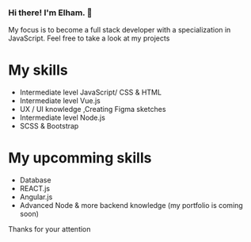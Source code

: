 ### Hi there! I'm Elham. 👋

My focus is to become a full stack developer with a specialization in JavaScript. Feel free to take a look at my projects

# My skills
* Intermediate level JavaScript/ CSS & HTML
* Intermediate level Vue.js 
* UX / UI knowledge ,Creating Figma sketches
* Intermediate level Node.js
* SCSS & Bootstrap

# My upcomming skills
* Database 
* REACT.js
* Angular.js
* Advanced Node & more backend knowledge
(my portfolio is coming soon)

Thanks for your attention 
